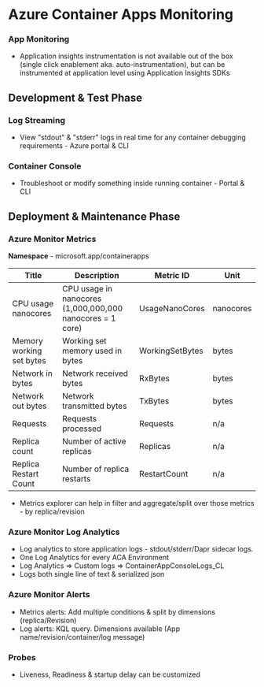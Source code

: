 # Azure Container Apps Monitoring

### **App Monitoring**

 

- Application insights instrumentation is not available out of the box (single click enablement aka. auto-instrumentation), but can be instrumented at application level using Application Insights SDKs

 

## **Development & Test Phase**

### **Log Streaming**

- View "stdout" & "stderr" logs in real time for any container debugging requirements - Azure portal & CLI

 

### **Container Console**

- Troubleshoot or modify something inside running container - Portal & CLI

 

## **Deployment & Maintenance Phase**

### **Azure Monitor Metrics**

**Namespace** - microsoft.app/containerapps

| **Title**                 | **Description**                                            | **Metric ID**   | **Unit**  |
| ------------------------- | ---------------------------------------------------------- | --------------- | --------- |
| CPU usage  nanocores      | CPU usage in  nanocores (1,000,000,000 nanocores = 1 core) | UsageNanoCores  | nanocores |
| Memory working set  bytes | Working set memory  used in bytes                          | WorkingSetBytes | bytes     |
| Network in bytes          | Network received  bytes                                    | RxBytes         | bytes     |
| Network out bytes         | Network  transmitted bytes                                 | TxBytes         | bytes     |
| Requests                  | Requests processed                                         | Requests        | n/a       |
| Replica count             | Number of active  replicas                                 | Replicas        | n/a       |
| Replica Restart  Count    | Number of replica  restarts                                | RestartCount    | n/a       |

-  Metrics explorer can help in filter and aggregate/split over those metrics - by replica/revision

 

### **Azure Monitor Log Analytics**

- Log analytics to store application logs - stdout/stderr/Dapr sidecar logs.
- One Log Analytics for every ACA Environment
- Log Analytics => Custom logs => ContainerAppConsoleLogs_CL
- Logs both single line of text & serialized json

 

### **Azure Monitor Alerts**

- Metrics alerts: Add multiple conditions & split by dimensions (replica/Revision)
- Log alerts: KQL query. Dimensions available (App name/revision/container/log message)

 

### **Probes**

- Liveness, Readiness & startup delay can be customized
